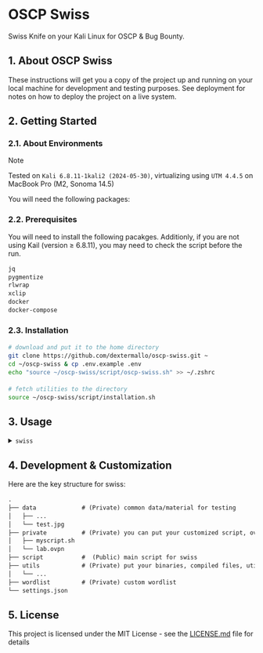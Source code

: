 # OSCP Swiss

Swiss Knife on your Kali Linux for OSCP & Bug Bounty.

## 1. About OSCP Swiss

These instructions will get you a copy of the project up and running on your local machine for development and testing purposes. See deployment for notes on how to deploy the project on a live system.

## 2. Getting Started

### 2.1. About Environments
>[!NOTE]
> Tested on `Kali 6.8.11-1kali2 (2024-05-30)`, virtualizing using `UTM 4.4.5` on MacBook Pro (M2, Sonoma 14.5)

You will need the following packages:

### 2.2. Prerequisites

You will need to install the following pacakges. Additionly, if you are not using Kail (version ≥ 6.8.11), you may need to check the script before the run.

```sh
jq
pygmentize
rlwrap
xclip
docker
docker-compose
```

### 2.3. Installation

```bash
# download and put it to the home directory
git clone https://github.com/dextermallo/oscp-swiss.git ~
cd ~/oscp-swiss & cp .env.example .env
echo "source ~/oscp-swiss/script/oscp-swiss.sh" >> ~/.zshrc

# fetch utilities to the directory
source ~/oscp-swiss/script/installation.sh
```

## 3. Usage

<details>
<summary><code>swiss</code></summary>

> Description: `swiss` shows all your customized variables, functions, and alieses. 

```bash
# Usage
> swiss
```

![swiss](image/swiss.png)

</details>

## 4. Development & Customization

Here are the key structure for swiss:

```md
.
├── data             # (Private) common data/material for testing 
│   ├── ...
│   └── test.jpg
├── private          # (Private) you can put your customized script, ovpn file, etc.
│   ├── myscript.sh
│   └── lab.ovpn
├── script           #  (Public) main script for swiss
├── utils            # (Private) put your binaries, compiled files, utilities (e.g., pspy)
│   └── ...
├── wordlist         # (Private) custom wordlist
└── settings.json
```

## 5. License

This project is licensed under the MIT License - see the [LICENSE.md](LICENSE.md) file for details

<!-- ## Acknowledgments -->
